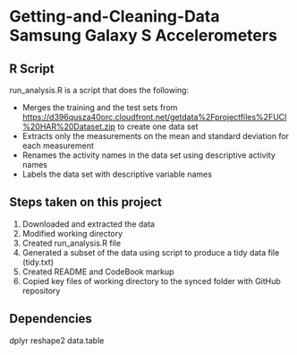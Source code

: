 # Getting-and-Cleaning-Data Samsung Galaxy S Accelerometers

## R Script

run_analysis.R is a script that does the following:

- Merges the training and the test sets from https://d396qusza40orc.cloudfront.net/getdata%2Fprojectfiles%2FUCI%20HAR%20Dataset.zip to create one data set
- Extracts only the measurements on the mean and standard deviation for each measurement
- Renames the activity names in the data set using descriptive activity names
- Labels the data set with descriptive variable names

## Steps taken on this project

1. Downloaded and extracted the data
2. Modified working directory
3. Created run_analysis.R file
4. Generated a subset of the data using script to produce a tidy data file (tidy.txt)
5. Created README and CodeBook markup 
6. Copied key files of working directory to the synced folder with GitHub repository

## Dependencies

dplyr
reshape2
data.table
